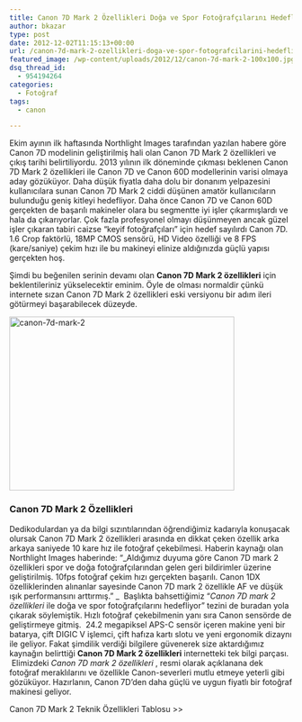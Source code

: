 ```yaml
---
title: Canon 7D Mark 2 Özellikleri Doğa ve Spor Fotoğrafçılarını Hedefliyor
author: bkazar
type: post
date: 2012-12-02T11:15:13+00:00
url: /canon-7d-mark-2-ozellikleri-doga-ve-spor-fotografcilarini-hedefliyor/
featured_image: /wp-content/uploads/2012/12/canon-7d-mark-2-100x100.jpg
dsq_thread_id:
  - 954194264
categories:
  - Fotoğraf
tags:
  - canon

---
```

Ekim ayının ilk haftasında Northlight Images tarafından yazılan habere göre Canon 7D modelinin geliştirilmiş hali olan Canon 7D Mark 2 özellikleri ve çıkış tarihi belirtiliyordu. 2013 yılının ilk döneminde çıkması beklenen Canon 7D Mark 2 özellikleri ile Canon 7D ve Canon 60D modellerinin varisi olmaya aday gözüküyor. Daha düşük fiyatla daha dolu bir donanım yelpazesini kullanıcılara sunan Canon 7D Mark 2 ciddi düşünen amatör kullanıcıların bulunduğu geniş kitleyi hedefliyor. Daha önce Canon 7D ve Canon 60D gerçekten de başarılı makineler olara bu segmentte iyi işler çıkarmışlardı ve hala da çıkarıyorlar. Çok fazla profesyonel olmayı düşünmeyen ancak güzel işler çıkaran tabiri caizse “keyif fotoğrafçıları” için hedef sayılırdı Canon 7D. 1.6 Crop faktörlü, 18MP CMOS sensörü, HD Video özelliği ve 8 FPS (kare/saniye) çekim hızı ile bu makineyi elinize aldığınızda güçlü yapısı gerçekten hoş.

Şimdi bu beğenilen serinin devamı olan **Canon 7D Mark 2 özellikleri** için beklentileriniz yükselecektir eminim. Öyle de olması normaldir çünkü internete sızan Canon 7D Mark 2 özellikleri eski versiyonu bir adım ileri götürmeyi başarabilecek düzeyde.

<img class="aligncenter size-large wp-image-9552" title="canon-7d-mark-2" alt="canon-7d-mark-2" src="https://www.murekkep.org/wp-content/uploads/2012/12/canon-7d-mark-2-400x309.jpg" width="400" height="309" srcset="https://www.murekkep.org/wp-content/uploads/2012/12/canon-7d-mark-2-400x309.jpg 400w, https://www.murekkep.org/wp-content/uploads/2012/12/canon-7d-mark-2-50x38.jpg 50w, https://www.murekkep.org/wp-content/uploads/2012/12/canon-7d-mark-2-125x96.jpg 125w, https://www.murekkep.org/wp-content/uploads/2012/12/canon-7d-mark-2-258x200.jpg 258w, https://www.murekkep.org/wp-content/uploads/2012/12/canon-7d-mark-2-393x305.jpg 393w, https://www.murekkep.org/wp-content/uploads/2012/12/canon-7d-mark-2.jpg 620w" sizes="(max-width: 400px) 100vw, 400px" /> 

### Canon 7D Mark 2 Özellikleri

Dedikodulardan ya da bilgi sızıntılarından öğrendiğimiz kadarıyla konuşacak olursak Canon 7D Mark 2 özellikleri arasında en dikkat çeken özellik arka arkaya saniyede 10 kare hız ile fotoğraf çekebilmesi. Haberin kaynağı olan Northlight Images haberinde: &#8220;_Aldığımız duyuma göre Canon 7D mark 2 özellikleri spor ve doğa fotoğrafçılarından gelen geri bildirimler üzerine geliştirilmiş. 10fps fotoğraf çekim hızı gerçekten başarılı. Canon 1DX özelliklerinden alınanlar sayesinde Canon 7D mark 2 özellikle AF ve düşük ışık performansını arttırmış.&#8221; _  Başlıkta bahsettiğimiz “_Canon 7D mark 2 özellikleri_ ile doğa ve spor fotoğrafçılarını hedefliyor” tezini de buradan yola çıkarak söylemiştik. Hızlı fotoğraf çekebilmenin yanı sıra Canon sensörde de geliştirmeye gitmiş.  24.2 megapiksel APS-C sensör içeren makine yeni bir batarya, çift DIGIC V işlemci, çift hafıza kartı slotu ve yeni ergonomik dizaynı ile geliyor. Fakat şimdilik verdiği bilgilere güvenerek size aktardığımız kaynağın belirttiği **Canon 7D Mark 2 özellikleri** internetteki tek bilgi parçası.  Elimizdeki _Canon 7D mark 2 özellikleri_ , resmi olarak açıklanana dek fotoğraf meraklılarını ve özellikle Canon-severleri mutlu etmeye yeterli gibi gözüküyor. Hazırlanın, Canon 7D&#8217;den daha güçlü ve uygun fiyatlı bir fotoğraf makinesi geliyor.

Canon 7D Mark 2 Teknik Özellikleri Tablosu >>

&nbsp;